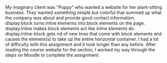 My imaginary client was "Poppy" who wanted a website for her plant-sitting business. They wanted something simple but colorful that summed up what the company was about and provide good contact information.
display:block turns inline elements into block elements on the page. display:inline makes block elements act like inline elements do. display:inline-block gets rid of new lines that come with block elements and causes the element(s) to take up the entire horizontal container.
I had a lot of difficulty with this assignment and it took longer than any before. After reading the course website for the section, I worked my way through the steps on Moodle to complete the assignment. 
